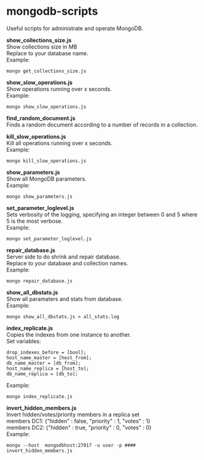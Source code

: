 # mongodb-scripts

Useful scripts for administrate and operate MongoDB.

**show_collections_size.js** <br>
Show collections size in MB <br>
Replace to your database name.<br>
Example: 
```
mongo get_collections_size.js
```
**show_slow_operations.js** <br>
Show operations running over x seconds.<br>
Example: 
```
mongo show_slow_operations.js
```

**find_random_document.js**<br>
Finds a random document according to a number of records in a collection.<br>

**kill_slow_operations.js**<br>
Kill all operations running over x seconds.<br>
Example: 
```
mongo kill_slow_operations.js
```

**show_parameters.js**<br>
Show all MongoDB parameters.<br>
Example: 
```
mongo show_parameters.js
```

**set_parameter_loglevel.js**<br>
Sets verbosity of the logging, specifying an integer between 0 and 5  where 5 is the most verbose.<br>
Example: 
```
mongo set_parameter_loglevel.js
```

**repair_database.js** <br>
Server side to do shrink and repair database. <br>
Replace to your database and collection names.<br>
Example: 
```
mongo repair_database.js
```

**show_all_dbstats.js** <br>
Show all paramaters and stats from database.<br>
Example: 
```
mongo show_all_dbstats.js > all_stats.log
```

**index_replicate.js** <br>
Copies the indexes from one instance to another.<br>
Set variables: <br>

```
drop_indexes_before = [bool];
host_name_master = [host_from];
db_name_master = [db_from];
host_name_replica = [host_to];
db_name_replica = [db_to];
```
Example: 
```
mongo index_replicate.js
```

**invert_hidden_members.js** <br>
Invert hidden/votes/priority members in a replica set
<br>
members DC1: {"hidden" : false, "priority" : 1, "votes" : 1}<br>
members DC2: {"hidden" : true, "priority" : 0, "votes" : 0}<br>
Example:
```
mongo --host  mongodbhost:27017 -u user -p #### invert_hidden_members.js
```

